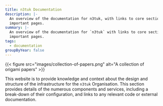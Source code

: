 ```yaml
---
title: n3tuk Documentation
description: |-
  An overview of the documentation for n3tuk, with links to core sections and
  important pages.
summary: |-
  An overview of the documentation for `n3tuk` with links to core sections and
  important pages.
tags:
  - documentation
groupByYear: false
---
```


{{< figure
    src="images/collection-of-papers.png"
    alt="A collection of origami papers"
    >}}

This website is to provide knowledge and context about the design and structure
of the infrastructure for the `n3tuk` Organisation. This section provides
details of the numerous components and services, including a break-down of their
configuration, and links to any relevant code or external documentation.
